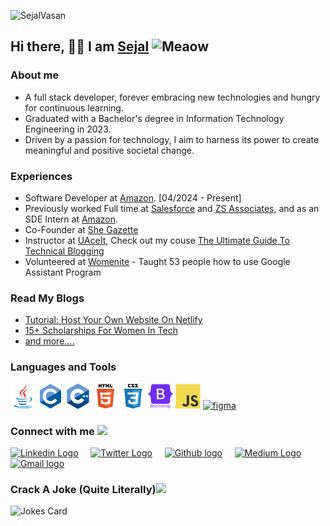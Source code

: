 
![SejalVasan](https://github.com/sejalvasan/sejalvasan/assets/69964629/1d440717-c3e6-4358-994a-a060f2d7891a)

## Hi there, 👋🏻 I am [Sejal](https://sejalvasan.netlify.app/) <img src="https://i.imgur.com/veZrcC7.gif" alt="Meaow" width="50" />

### About me 
<ul>
<li>A full stack developer, forever embracing new technologies and hungry for continuous learning.</li>
<li>Graduated with a Bachelor's degree in Information Technology Engineering in 2023.</li>
<li>Driven by a passion for technology, I aim to harness its power to create meaningful and positive societal change.</li>
</ul>


### Experiences
<!--  <img src="https://github.com/TheDudeThatCode/TheDudeThatCode/blob/master/Assets/Medal.gif" width="30px"> 
 -->
 - Software Developer at [Amazon](https://www.linkedin.com/company/amazon/mycompany/verification/). [04/2024 - Present]
 - Previously worked Full time at [Salesforce](https://www.linkedin.com/company/salesforce/) and [ZS Associates](https://www.linkedin.com/company/zs-associates/), and as an SDE Intern at [Amazon](https://www.linkedin.com/company/amazon/mycompany/verification/).
 - Co-Founder at [She Gazette](https://shegazette.co/) 
 - Instructor at [UAceIt](https://uaceit.com/), Check out my couse [The Ultimate Guide To Technical Blogging](https://uaceit.com/courses/ultimate-guide-to-technical-blogging/)
 - Volunteered at [Womenite](https://womenite.com/) - Taught 53 people how to use Google Assistant Program
 
### Read My Blogs  
<!-- <img alt="GIF" src="https://github.com/TheDudeThatCode/TheDudeThatCode/blob/master/Assets/wave.gif" width="30px" /> -->
 - [Tutorial: Host Your Own Website On Netlify](https://sejalvasan.medium.com/tutorial-host-your-own-website-on-netlify-598830ca4a60)
 - [15+ Scholarships For Women In Tech](https://sejalvasan.medium.com/15-scholarships-for-women-in-tech-61f0cb242be1)
 - [and more....](https://sejalvasan.medium.com/)

### Languages and Tools    
<!-- <img src="https://github.com/TheDudeThatCode/TheDudeThatCode/blob/master/Assets/Designer.gif" width="36px"> -->
[<img src="https://raw.githubusercontent.com/devicons/devicon/master/icons/java/java-original.svg" alt="Java" width="40" height="40">](https://www.java.com)
[<img src="https://raw.githubusercontent.com/devicons/devicon/master/icons/c/c-original.svg" alt="c" width="40" height="40"/>](https://www.cprogramming.com/)
[<img src="https://raw.githubusercontent.com/devicons/devicon/master/icons/cplusplus/cplusplus-original.svg" alt="cplusplus" width="40" height="40"/>](https://www.w3schools.com/cpp/)
[<img src="https://raw.githubusercontent.com/devicons/devicon/master/icons/html5/html5-original-wordmark.svg" alt="html5" width="40" height="40"/>](https://www.w3.org/html/)
[<img src="https://raw.githubusercontent.com/devicons/devicon/master/icons/css3/css3-original-wordmark.svg" alt="css3" width="40" height="40"/>](https://www.w3schools.com/css/)
[<img src="https://raw.githubusercontent.com/devicons/devicon/master/icons/bootstrap/bootstrap-plain-wordmark.svg" alt="bootstrap" width="40" height="40"/>](https://getbootstrap.com)
[<img src="https://raw.githubusercontent.com/devicons/devicon/master/icons/javascript/javascript-original.svg" alt="javascript" width="40" height="40"/>](https://developer.mozilla.org/en-US/docs/Web/JavaScript)
[<img src="https://www.vectorlogo.zone/logos/figma/figma-icon.svg" alt="figma" width="40" height="40"/>](https://www.figma.com/)


### Connect with me <img src="https://github.com/TheDudeThatCode/TheDudeThatCode/blob/master/Assets/Handshake.gif" height="32px">


[<img src="https://github.com/TheDudeThatCode/TheDudeThatCode/blob/master/Assets/Linkedin.svg" alt="Linkedin Logo" width="32">](https://www.linkedin.com/in/sejal-vasan-6455121b4/) &nbsp; &nbsp;  [<img src="https://github.com/TheDudeThatCode/TheDudeThatCode/blob/master/Assets/Twitter.svg" alt="Twitter Logo" width="32">](https://twitter.com/SejalVasan) &nbsp; &nbsp;  [<img src="https://cdn.svgporn.com/logos/github-icon.svg" alt="Github logo" width="34">](https://github.com/sejalvasan) &nbsp; &nbsp;   [<img src="https://user-images.githubusercontent.com/69964629/117806794-67aad280-b278-11eb-98e5-1f00b6c77b84.png" alt="Medium Logo" width="30">](https://sejalvasan.medium.com/) &nbsp; &nbsp;    [<img src="https://github.com/TheDudeThatCode/TheDudeThatCode/blob/master/Assets/Gmail.svg" alt="Gmail logo" height="32">](mailto:sejalvasan@gmail.com)

### Crack A Joke (Quite Literally)<img src="https://user-images.githubusercontent.com/69964629/126860178-231d6d94-5e4e-4a9b-bb78-622ec4620b49.gif" height="40px">

<!-- Markdown -->
![Jokes Card](https://readme-jokes.vercel.app/api)
